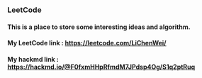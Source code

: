 ### LeetCode
#### This is a place to store some interesting ideas and algorithm.

#### My LeetCode link : https://leetcode.com/LiChenWei/

#### My hackmd link : https://hackmd.io/@F0fxmHHpRfmdM7JPdsp4Og/S1q2ptRuq
